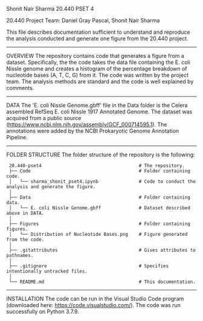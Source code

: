 Shonit Nair Sharma
20.440 PSET 4

20.440 Project Team: Daniel Gray Pascal, Shonit Nair Sharma

This file describes documentation sufficient to understand and reproduce the analysis conducted and generate one figure from the 20.440 project.

-----

OVERVIEW
The repository contains code that generates a figure from a dataset. Specifically, the the code takes the data file containing the E. coli Nissle genome and creates a histogram of the percentage breakdown of nucleotide bases (A, T, C, G) from it. The code was written by the project team. The analysis methods are standard and the code is well explained by comments.

-----

DATA
The 'E. coli Nissle Genome.gbff' file in the Data folder is the Celera assembled RefSeq E. coli Nissle 1917 Annotated Genome. The dataset was acquired from a public source (https://www.ncbi.nlm.nih.gov/assembly/GCF_000714595.1). The annotations were added by the NCBI Prokaryotic Genome Annotation Pipeline.

-----

FOLDER STRUCTURE
The folder structure of the repository is the following:

     20.440-pset4                                    # The repository.
     ├── Code                                        # Folder containing code.
     │   └── sharma_shonit_pset4.ipynb               # Code to conduct the analysis and generate the figure.
     │  
     ├── Data                                        # Folder containing data.
     │   └── E. coli Nissle Genome.gbff              # Dataset described above in DATA.
     │  
     ├── Figures                                     # Folder containing figures.
     │   └── Distribution of Nucleotide Bases.png    # Figure generated from the code.
     │  
     ├── .gitattributes                              # Gives attributes to pathnames.
     │  
     ├── .gitignore                                  # Specifies intentionally untracked files.
     │  
     └── README.md                                   # This documentation.

-----

INSTALLATION
The code can be run in the Visual Studio Code program (downloaded here: https://code.visualstudio.com/). The code was run successfully on Python 3.7.9.
